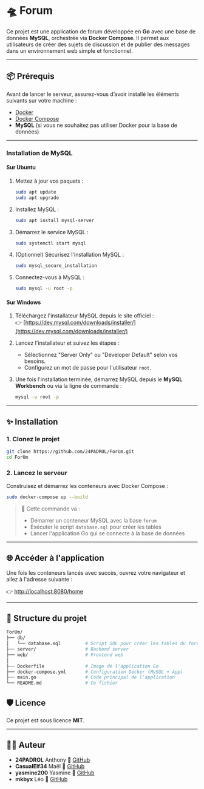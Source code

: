 # 🛸 Forum

Ce projet est une application de forum développée en **Go** avec une base de données **MySQL**, orchestrée via **Docker Compose**. Il permet aux utilisateurs de créer des sujets de discussion et de publier des messages dans un environnement web simple et fonctionnel.

---

## 📦 Prérequis

Avant de lancer le serveur, assurez-vous d’avoir installé les éléments suivants sur votre machine :

- [Docker](https://www.docker.com/)
- [Docker Compose](https://docs.docker.com/compose/)
- **MySQL** (si vous ne souhaitez pas utiliser Docker pour la base de données)

---

### Installation de MySQL

#### Sur Ubuntu
1. Mettez à jour vos paquets :
   ```bash
   sudo apt update
   sudo apt upgrade
   ```

2. Installez MySQL :
   ```bash
   sudo apt install mysql-server
   ```

3. Démarrez le service MySQL :
   ```bash
   sudo systemctl start mysql
   ```

4. (Optionnel) Sécurisez l'installation MySQL :
   ```bash
   sudo mysql_secure_installation
   ```

5. Connectez-vous à MySQL :
   ```bash
   sudo mysql -u root -p
   ```

#### Sur Windows
1. Téléchargez l'installateur MySQL depuis le site officiel :  
   👉 [https://dev.mysql.com/downloads/installer/](https://dev.mysql.com/downloads/installer/)

2. Lancez l'installateur et suivez les étapes :
   - Sélectionnez "Server Only" ou "Developer Default" selon vos besoins.
   - Configurez un mot de passe pour l'utilisateur `root`.

3. Une fois l'installation terminée, démarrez MySQL depuis le **MySQL Workbench** ou via la ligne de commande :
   ```cmd
   mysql -u root -p
   ```

---

## ✨ Installation

### 1. Clonez le projet

```bash
git clone https://github.com/24PADROL/ForUm.git
cd ForUm
```

### 2. Lancez le serveur

Construisez et démarrez les conteneurs avec Docker Compose :

```bash
sudo docker-compose up --build
```

> 🐳 Cette commande va :
> - Démarrer un conteneur MySQL avec la base `forum`
> - Exécuter le script `database.sql` pour créer les tables
> - Lancer l'application Go qui se connecte à la base de données

---

## 🌐 Accéder à l'application

Une fois les conteneurs lancés avec succès, ouvrez votre navigateur et allez à l'adresse suivante :

👉 [http://localhost:8080/home](http://localhost:8080/home)

---

## 📁 Structure du projet

```bash
ForUm/
├── db/
│   └── database.sql         # Script SQL pour créer les tables du forum
├── server/                  # Backend server
├── web/                     # Frontend web
│
├── Dockerfile               # Image de l'application Go
├── docker-compose.yml       # Configuration Docker (MySQL + App)
├── main.go                  # Code principal de l'application
└── README.md                # Ce fichier
```

## 🛡️ Licence

Ce projet est sous licence **MIT**.

---

## 👨‍💻 Auteur

- **24PADROL** Anthony
🔗 [GitHub](https://github.com/24PADROL)
- **CasualElf34** Maël
🔗 [GitHub](https://github.com/CasualElf34)
- **yasmine200** Yasmine
🔗 [GitHub](https://github.com/yasmine200)
- **mkbyx** Léo
🔗 [GitHub](https://github.com/mkbyx)